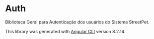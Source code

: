 Auth
====

Biblioteca Geral para Autenticação dos usuários do Sistema StreetPet.

This library was generated with [Angular CLI](https://github.com/angular/angular-cli) version 8.2.14.

